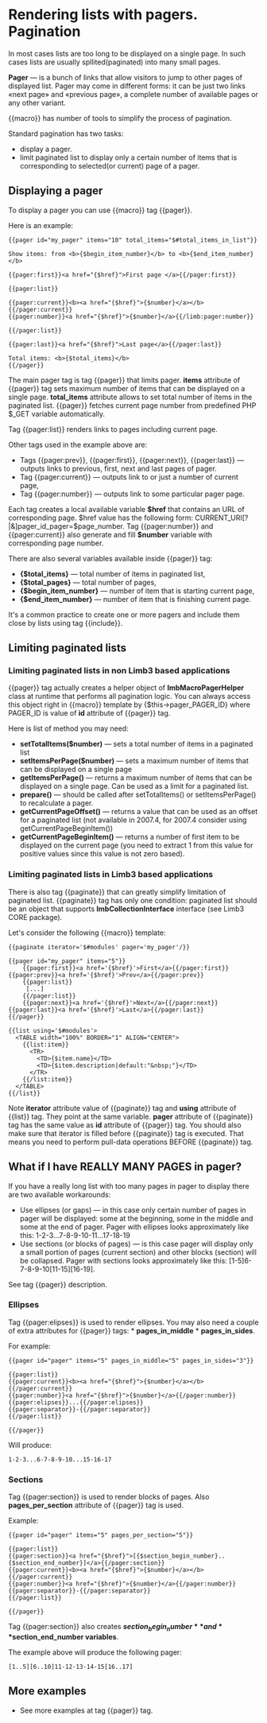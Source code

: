 # Rendering lists with pagers. Pagination
In most cases lists are too long to be displayed on a single page. In such cases lists are usually spllited(paginated) into many small pages.

**Pager** — is a bunch of links that allow visitors to jump to other pages of displayed list. Pager may come in different forms: it can be just two links «next page» and «previous page», a complete number of available pages or any other variant.

{{macro}} has number of tools to simplify the process of pagination.

Standard pagination has two tasks:

* display a pager.
* limit paginated list to display only a certain number of items that is corresponding to selected(or current) page of a pager.

## Displaying a pager
To display a pager you can use {{macro}} tag {{pager}}.

Here is an example:

    {{pager id="my_pager" items="10" total_items="$#total_items_in_list"}}
 
    Show items: from <b>{$begin_item_number}</b> to <b>{$end_item_number}</b>
 
    {{pager:first}}<a href="{$href}">First page </a>{{/pager:first}}
 
    {{pager:list}}
   
    {{pager:current}}<b><a href="{$href}">{$number}</a></b>{{/pager:current}}
    {{pager:number}}<a href="{$href}">{$number}</a>{{/limb:pager:number}}
 
    {{/pager:list}}
 
    {{pager:last}}<a href="{$href}">Last page</a>{{/pager:last}}
 
    Total items: <b>{$total_items}</b>
    {{/pager}}

The main pager tag is tag {{pager}} that limits pager. **items** attribute of {{pager}} tag sets maximum number of items that can be displayed on a single page. **total_items** attribute allows to set total number of items in the paginated list. {{pager}} fetches current page number from predefined PHP $_GET variable automatically.

Tag {{pager:list}} renders links to pages including current page.

Other tags used in the example above are:

* Tags {{pager:prev}}, {{pager:first}}, {{pager:next}}, {{pager:last}} — outputs links to previous, first, next and last pages of pager.
* Tag {{pager:current}} — outputs link to or just a number of current page,
* Tag {{pager:number}} — outputs link to some particular pager page.

Each tag creates a local available variable **$href** that contains an URL of corresponding page. $href value has the following form: CURRENT_URI[?|&]pager_id_pager=$page_number. Tag {{pager:number}} and {{pager:current}} also generate and fill **$number** variable with corresponding page number.

There are also several variables available inside {{pager}} tag:

* **{$total_items}** — total number of items in paginated list,
* **{$total_pages}** — total number of pages,
* **{$begin_item_number}** — number of item that is starting current page,
* **{$end_item_number}** — number of item that is finishing current page.

It's a common practice to create one or more pagers and include them close by lists using tag {{include}}.

## Limiting paginated lists
### Limiting paginated lists in non Limb3 based applications
{{pager}} tag actually creates a helper object of **lmbMacroPagerHelper** class at runtime that performs all pagination logic. You can always access this object right in {{macro}} template by {$this→pager_PAGER_ID} where PAGER_ID is value of **id** attribute of {{pager}} tag.

Here is list of method you may need:

* **setTotalItems($number)** — sets a total number of items in a paginated list
* **setItemsPerPage($number)** — sets a maximum number of items that can be displayed on a single page
* **getItemsPerPage()** — returns a maximum number of items that can be displayed on a single page. Can be used as a limit for a paginated list.
* **prepare()** — should be called after setTotalItems() or setItemsPerPage() to recalculate a pager.
* **getCurrentPageOffset()** — returns a value that can be used as an offset for a paginated list (not available in 2007.4, for 2007.4 consider using getCurrentPageBeginItem())
* **getCurrentPageBeginItem()** — returns a number of first item to be displayed on the current page (you need to extract 1 from this value for positive values since this value is not zero based).

### Limiting paginated lists in Limb3 based applications
There is also tag {{paginate}} that can greatly simplify limitation of paginated list. {{paginate}} tag has only one condition: paginated list should be an object that supports **lmbCollectionInterface** interface (see Limb3 CORE package).

Let's consider the following {{macro}} template:

    {{paginate iterator='$#modules' pager='my_pager'/}}
 
    {{pager id="my_pager" items="5"}}
        {{pager:first}}<a href='{$href}'>First</a>{{/pager:first}} {{pager:prev}}<a href='{$href}'>Prev</a>{{/pager:prev}}
        {{pager:list}}
         [...]
        {{/pager:list}}
        {{pager:next}}<a href='{$href}'>Next</a>{{/pager:next}} {{pager:last}}<a href='{$href}'>Last</a>{{/pager:last}}
    {{/pager}}
 
    {{list using='$#modules'>
      <TABLE width="100%" BORDER="1" ALIGN="CENTER">
        {{list:item}}
          <TR>
            <TD>{$item.name}</TD>
            <TD>{$item.description|default:"&nbsp;"}</TD>
          </TR>
        {{/list:item}}
      </TABLE>
    {{/list}}

Note **iterator** attribute value of {{paginate}} tag and **using** attribute of {{list}} tag. They point at the same variable. **pager** attribute of {{paginate}} tag has the same value as **id** attribute of {{pager}} tag. You should also make sure that iterator is filled before {{paginate}} tag is executed. That means you need to perform pull-data operations BEFORE {{paginate}} tag.

## What if I have REALLY MANY PAGES in pager?
If you have a really long list with too many pages in pager to display there are two available workarounds:

* Use ellipses (or gaps) — in this case only certain number of pages in pager will be displayed: some at the beginning, some in the middle and some at the end of pager. Pager with ellipses looks approximately like this: 1-2-3…7-8-9-10-11…17-18-19
* Use sections (or blocks of pages) — is this case pager will display only a small portion of pages (current section) and other blocks (section) will be collapsed. Pager with sections looks approximately like this: [1-5]6-7-8-9-10[11-15][16-19].

See tag {{pager}} description.

### Ellipses
Tag {{pager:elipses}} is used to render ellipses. You may also need a couple of extra attributes for {{pager}} tags: * **pages_in_middle** * **pages_in_sides**.

For example:

    {{pager id="pager" items="5" pages_in_middle="5" pages_in_sides="3"}}
 
    {{pager:list}}
    {{pager:current}}<b><a href="{$href}">{$number}</a></b>{{/pager:current}}
    {{pager:number}}<a href="{$href}">{$number}</a>{{/pager:number}}
    {{pager:elipses}}...{{/pager:elipses}}
    {{pager:separator}}-{{/pager:separator}}
    {{/pager:list}}
 
    {{/pager}}

Will produce:

    1-2-3...6-7-8-9-10...15-16-17

### Sections
Tag {{pager:section}} is used to render blocks of pages. Also **pages_per_section** attribute of {{pager}} tag is used.

Example:

    {{pager id="pager" items="5" pages_per_section="5"}}
 
    {{pager:list}}
    {{pager:section}}<a href="{$href}">[{$section_begin_number}..{$section_end_number}]</a>{{/pager:section}}
    {{pager:current}}<b><a href="{$href}">{$number}</a></b>{{/pager:current}}
    {{pager:number}}<a href="{$href}">{$number}</a>{{/pager:number}}
    {{pager:separator}}-{{/pager:separator}}
    {{/pager:list}}
 
    {{/pager}}

Tag {{pager:section}} also creates **$section_begin_number** and **$section_end_number variables**.

The example above will produce the following pager:

    [1..5][6..10]11-12-13-14-15[16..17]

## More examples

* See more examples at tag {{pager}} tag.
